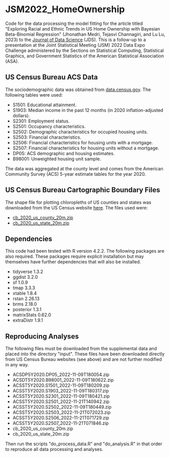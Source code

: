 # JSM2022_HomeOwnership

Code for the data processing the model fitting for the article titled "Exploring Racial and Ethnic Trends in US Home Ownership with
Bayesian Beta-Binomial Regression" (Jhonathan Medri, Tejasvi Channagiri, and Lu Lu, 2023) to the [Journal of Data Science](https://jds-online.org/journal/JDS) (JDS). This is a follow-up to a presentation at the Joint Statistical Meeting (JSM) 2022 Data Expo Challenge administered by the Sections on Statistical Computing, Statistical Graphics, and Government Statistics of the American Statistical Association (ASA).

## US Census Bureau ACS Data

The sociodemographic data was obtained from [data.census.gov](https://data.census.gov/cedsci/). The following tables were used:

* S1501: Educational attainment.
* S1903: Median income in the past 12 months (in 2020 inflation-adjusted dollars).
* S2301: Employment status.
* S2501: Occupancy characteristics.
* S2502: Demographic characteristics for occupied housing units.
* S2503: Financial characteristics.
* S2506: Financial characteristics for housing units with a mortgage.
* S2507: Financial characteristics for housing units without a mortgage.
* DP05: ACS demographic and housing estimates.
* B98001: Unweighted housing unit sample.

The data was aggregated at the county level and comes from the American Community Survey (ACS) 5-year estimate tables for the year 2020.

## US Census Bureau Cartographic Boundary Files

The shape file for plotting chloropleths of US counties and states was downloaded from the US Census website [here](https://www.census.gov/geographies/mapping-files/time-series/geo/cartographic-boundary.html). The files used were:

* [cb_2020_us_county_20m.zip](https://www2.census.gov/geo/tiger/GENZ2020/shp/cb_2020_us_county_20m.zip)
* [cb_2020_us_state_20m.zip](https://www2.census.gov/geo/tiger/GENZ2020/shp/cb_2020_us_state_20m.zip)

## Dependencies
This code had been tested with R version 4.2.2. The following packages are also required. These packages require explicit installation but may themselves have further dependencies that will also be installed.

* tidyverse 1.3.2
* ggdist 3.2.0
* sf 1.0.9
* tmap 3.3.3
* xtable 1.8.4
* rstan 2.26.13
* brms 2.18.0
* posterior 1.3.1
* matrixStats 0.62.0
* extraDistr 1.9.1

## Reproducing Analyses

The following files must be downloaded from the supplemental data and placed into the directory "input". These files have been downloaded directly from US Census Bureau websites (see above) and are not further modified in any way.

* ACSDP5Y2020.DP05_2022-11-09T180054.zip
* ACSDT5Y2020.B98001_2022-11-09T180622.zip
* ACSST5Y2020.S1501_2022-11-09T180209.zip
* ACSST5Y2020.S1903_2022-11-09T180317.zip
* ACSST5Y2020.S2301_2022-11-09T180421.zip
* ACSST5Y2020.S2501_2022-11-21T140942.zip
* ACSST5Y2020.S2502_2022-11-09T180449.zip
* ACSST5Y2020.S2503_2022-11-21T072023.zip
* ACSST5Y2020.S2506_2022-11-21T071729.zip
* ACSST5Y2020.S2507_2022-11-21T071846.zip
* cb_2020_us_county_20m.zip
* cb_2020_us_state_20m.zip

Then run the scripts "do_process_data.R" and "do_analysis.R" in that order to reproduce all data processing and analyses.